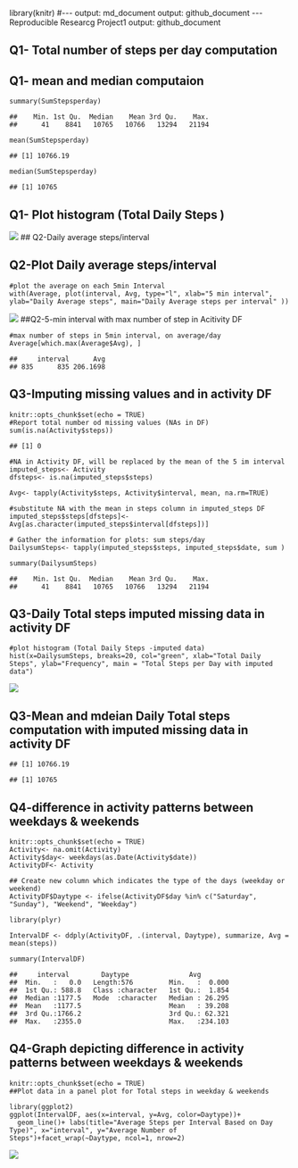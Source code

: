 library(knitr) \#--- output: md\_document output: github\_document ---
Reproducible Researcg Project1 output: github\_document

Q1- Total number of steps per day computation
---------------------------------------------

Q1- mean and median computaion
------------------------------

    summary(SumStepsperday)

    ##    Min. 1st Qu.  Median    Mean 3rd Qu.    Max. 
    ##      41    8841   10765   10766   13294   21194

    mean(SumStepsperday)

    ## [1] 10766.19

    median(SumStepsperday)

    ## [1] 10765

Q1- Plot histogram (Total Daily Steps )
---------------------------------------

![](Mod5-RepData-prjt1_files/figure-markdown_strict/Daily%20Total%20steps-1.png)
\#\# Q2-Daily average steps/interval

Q2-Plot Daily average steps/interval
------------------------------------

    #plot the average on each 5min Interval
    with(Average, plot(interval, Avg, type="l", xlab="5 min interval", ylab="Daily Average steps", main="Daily Average steps per interval" ))

![](Mod5-RepData-prjt1_files/figure-markdown_strict/Daily%20Total%20steps%20Avg-1.png)
\#\#Q2-5-min interval with max number of step in Acitivity DF

    #max number of steps in 5min interval, on average/day
    Average[which.max(Average$Avg), ]

    ##     interval      Avg
    ## 835      835 206.1698

Q3-Imputing missing values and in activity DF
---------------------------------------------

    knitr::opts_chunk$set(echo = TRUE)
    #Report total number od missing values (NAs in DF)
    sum(is.na(Activity$steps))

    ## [1] 0

    #NA in Activity DF, will be replaced by the mean of the 5 im interval
    imputed_steps<- Activity
    dfsteps<- is.na(imputed_steps$steps)

    Avg<- tapply(Activity$steps, Activity$interval, mean, na.rm=TRUE)

    #substitute NA with the mean in steps column in imputed_steps DF
    imputed_steps$steps[dfsteps]<- Avg[as.character(imputed_steps$interval[dfsteps])]

    # Gather the information for plots: sum steps/day
    DailysumSteps<- tapply(imputed_steps$steps, imputed_steps$date, sum )

    summary(DailysumSteps)

    ##    Min. 1st Qu.  Median    Mean 3rd Qu.    Max. 
    ##      41    8841   10765   10766   13294   21194

Q3-Daily Total steps imputed missing data in activity DF
--------------------------------------------------------

    #plot histogram (Total Daily Steps -imputed data)
    hist(x=DailysumSteps, breaks=20, col="green", xlab="Total Daily Steps", ylab="Frequency", main = "Total Steps per Day with imputed data")

![](Mod5-RepData-prjt1_files/figure-markdown_strict/Daily%20Total%20steps%20imputed%20missing%20data%20-1.png)

Q3-Mean and mdeian Daily Total steps computation with imputed missing data in activity DF
-----------------------------------------------------------------------------------------

    ## [1] 10766.19

    ## [1] 10765

Q4-difference in activity patterns between weekdays & weekends
--------------------------------------------------------------

    knitr::opts_chunk$set(echo = TRUE)
    Activity<- na.omit(Activity)
    Activity$day<- weekdays(as.Date(Activity$date))
    ActivityDF<- Activity

    ## Create new column which indicates the type of the days (weekday or weekend)
    ActivityDF$Daytype <- ifelse(ActivityDF$day %in% c("Saturday", "Sunday"), "Weekend", "Weekday")

    library(plyr)

    IntervalDF <- ddply(ActivityDF, .(interval, Daytype), summarize, Avg = mean(steps))

    summary(IntervalDF)

    ##     interval        Daytype               Avg         
    ##  Min.   :   0.0   Length:576         Min.   :  0.000  
    ##  1st Qu.: 588.8   Class :character   1st Qu.:  1.854  
    ##  Median :1177.5   Mode  :character   Median : 26.295  
    ##  Mean   :1177.5                      Mean   : 39.208  
    ##  3rd Qu.:1766.2                      3rd Qu.: 62.321  
    ##  Max.   :2355.0                      Max.   :234.103

Q4-Graph depicting difference in activity patterns between weekdays & weekends
------------------------------------------------------------------------------

    knitr::opts_chunk$set(echo = TRUE)
    ##Plot data in a panel plot for Total steps in weekday & weekends

    library(ggplot2)
    ggplot(IntervalDF, aes(x=interval, y=Avg, color=Daytype))+
      geom_line()+ labs(title="Average Steps per Interval Based on Day Type)", x="interval", y="Average Number of Steps")+facet_wrap(~Daytype, ncol=1, nrow=2)

![](Mod5-RepData-prjt1_files/figure-markdown_strict/difference%20in%20activity%20patterns%20between%20weekdays%20&%20weekends-1.png)
